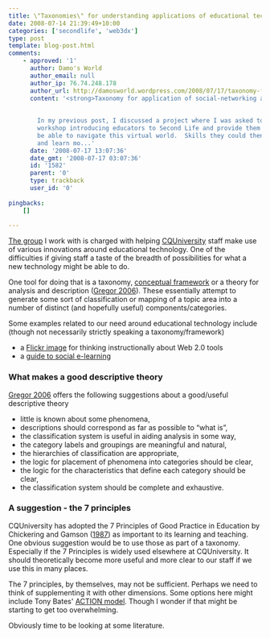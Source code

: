 ```yaml
---
title: \"Taxonomies\" for understanding applications of educational technology
date: 2008-07-14 21:39:49+10:00
categories: ['secondlife', 'web3dx']
type: post
template: blog-post.html
comments:
    - approved: '1'
      author: Damo's World
      author_email: null
      author_ip: 76.74.248.178
      author_url: http://damosworld.wordpress.com/2008/07/17/taxonomy-for-application-of-social-networking-applications-to-education/
      content: '<strong>Taxonomy for application of social-networking applications to&nbsp;education...</strong>
    
    
        In my previous post, I discussed a project where I was asked to prepare a training
        workshop introducing educators to Second Life and provide them with skills to
        be able to navigate this virtual world.  Skills they could then use to explore
        and learn mo...'
      date: '2008-07-17 13:07:36'
      date_gmt: '2008-07-17 03:07:36'
      id: '1582'
      parent: '0'
      type: trackback
      user_id: '0'
    
pingbacks:
    []
    
---
```

[The group](http://cddu.cqu.edu.au/) I work with is charged with helping [CQUniversity](http://www.cquni.edu.au/) staff make use of various innovations around educational technology. One of the difficulties if giving staff a taste of the breadth of possibilities for what a new technology might be able to do.

One tool for doing that is a taxonomy, [conceptual framework](http://en.wikipedia.org/wiki/Conceptual_framework) or a theory for analysis and description ([Gregor 2006](http://www.ise.canberra.edu.au/un6797/Shirley/No6-MISQ%20RA%203828%20theory%20sub%205%20260705%20final-f.pdf)). These essentially attempt to generate some sort of classification or mapping of a topic area into a number of distinct (and hopefully useful) components/categories.

Some examples related to our need around educational technology include (though not necessarily strictly speaking a taxonomy/framework)

- a [Flickr image](http://flickr.com/photos/wfryer/435697374/) for thinking instructionally about Web 2.0 tools
- a [guide to social e-learning](http://socialelearning.flexiblelearning.net.au/social_elearning/index.htm)

### What makes a good descriptive theory

[Gregor 2006](http://www.ise.canberra.edu.au/un6797/Shirley/No6-MISQ%20RA%203828%20theory%20sub%205%20260705%20final-f.pdf) offers the following suggestions about a good/useful descriptive theory

- little is known about some phenomena,
- descriptions should correspond as far as possible to “what is”,
- the classification system is useful in aiding analysis in some way,
- the category labels and groupings are meaningful and natural,
- the hierarchies of classification are appropriate,
- the logic for placement of phenomena into categories should be clear,
- the logic for the characteristics that define each category should be clear,
- the classification system should be complete and exhaustive.

### A suggestion - the 7 principles

CQUniversity has adopted the 7 Principles of Good Practice in Education by Chickering and Gamson ([1987](http://honolulu.hawaii.edu/intranet/committees/FacDevCom/guidebk/teachtip/7princip.htm)) as important to its learning and teaching. One obvious suggestion would be to use those as part of a taxonomy. Especially if the 7 Principles is widely used elsewhere at CQUniversity. It should theoretically become more useful and more clear to our staff if we use this in many places.

The 7 principles, by themselves, may not be sufficient. Perhaps we need to think of supplementing it with other dimensions. Some options here might include Tony Bates' [ACTION model](http://www.eurodl.org/materials/review/2005/Bates_review.htm). Though I wonder if that might be starting to get too overwhelming.

Obviously time to be looking at some literature.